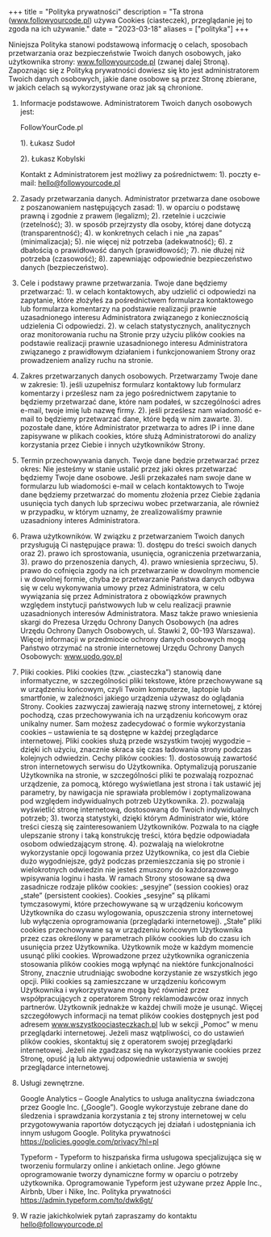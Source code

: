 +++
title = "Polityka prywatności"
description = "Ta strona (www.followyourcode.pl) używa Cookies (ciasteczek), przeglądanie jej to zgoda na ich używanie."
date = "2023-03-18"
aliases = ["polityka"]
+++

Niniejsza Polityka stanowi podstawową informację o celach, sposobach przetwarzania oraz bezpieczeństwie Twoich danych osobowych, jako użytkownika strony: www.followyourcode.pl (zwanej dalej Stroną). Zapoznając się z Polityką prywatności dowiesz się kto jest administratorem Twoich danych osobowych, jakie dane osobowe są przez Stronę zbierane, w jakich celach są wykorzystywane oraz jak są chronione.
1. Informacje podstawowe.
   Administratorem Twoich danych osobowych jest:
   
   FollowYourCode.pl

   1). Łukasz Sudoł

   2). Łukasz Kobylski

   Kontakt z Administratorem jest możliwy za pośrednictwem:
   1). poczty e-mail: hello@followyourcode.pl
2. Zasady przetwarzania danych.
   Administrator przetwarza dane osobowe z poszanowaniem następujących zasad:
   1). w oparciu o podstawę prawną i zgodnie z prawem (legalizm);
   2). rzetelnie i uczciwie (rzetelność);
   3). w sposób przejrzysty dla osoby, której dane dotyczą (transparentność);
   4). w konkretnych celach i nie „na zapas” (minimalizacja);
   5). nie więcej niż potrzeba (adekwatność);
   6). z dbałością o prawidłowość danych (prawidłowość);
   7). nie dłużej niż potrzeba (czasowość);
   8). zapewniając odpowiednie bezpieczeństwo danych (bezpieczeństwo).
3. Cele i podstawy prawne przetwarzania.
   Twoje dane będziemy przetwarzać:
   1). w celach kontaktowych, aby udzielić ci odpowiedzi na zapytanie, które złożyłeś za pośrednictwem formularza kontaktowego lub formularza komentarzy na podstawie realizacji prawnie uzasadnionego interesu Administratora związanego z koniecznością udzielenia Ci odpowiedzi.
   2). w celach statystycznych, analitycznych oraz monitorowania ruchu na Stronie przy użyciu plików cookies na podstawie realizacji prawnie uzasadnionego interesu Administratora związanego z prawidłowym działaniem i funkcjonowaniem Strony oraz prowadzeniem analizy ruchu na stronie.
4. Zakres przetwarzanych danych osobowych.
   Przetwarzamy Twoje dane w zakresie:
   1). jeśli uzupełnisz formularz kontaktowy lub formularz komentarzy i prześlesz nam za jego pośrednictwem zapytanie to będziemy przetwarzać dane, które nam podałeś, w szczególności adres e-mail, twoje imię lub nazwę firmy.
   2). jeśli prześlesz nam wiadomość e-mail to będziemy przetwarzać dane, które będą w nim zawarte.
   3). pozostałe dane, które Administrator przetwarza to adres IP i inne dane zapisywane w plikach cookies, które służą Administratorowi do analizy korzystania przez Ciebie i innych użytkowników Strony.
5. Termin przechowywania danych.
   Twoje dane będzie przetwarzać przez okres: Nie jesteśmy w stanie ustalić przez jaki okres przetwarzać będziemy Twoje dane osobowe. Jeśli przekazałeś nam swoje dane w formularzu lub wiadomości e-mail w celach kontaktowych to Twoje dane będziemy przetwarzać do momentu złożenia przez Ciebie żądania usunięcia tych danych lub sprzeciwu wobec przetwarzania, ale również w przypadku, w którym uznamy, że zrealizowaliśmy prawnie uzasadniony interes Administratora.
6. Prawa użytkowników.
   W związku z przetwarzaniem Twoich danych przysługują Ci następujące prawa:
   1). dostępu do treści swoich danych oraz
   2). prawo ich sprostowania, usunięcia, ograniczenia przetwarzania,
   3). prawo do przenoszenia danych,
   4). prawo wniesienia sprzeciwu,
   5). prawo do cofnięcia zgody na ich przetwarzanie w dowolnym momencie i w dowolnej formie, chyba że przetwarzanie Państwa danych odbywa się w celu wykonywania umowy przez Administratora, w celu wywiązania się przez Administratora z obowiązków prawnych względem instytucji państwowych lub w celu realizacji prawnie uzasadnionych interesów Administratora.
   Masz także prawo wniesienia skargi do Prezesa Urzędu Ochrony Danych Osobowych (na adres Urzędu Ochrony Danych Osobowych, ul. Stawki 2, 00-193 Warszawa).
   Więcej informacji w przedmiocie ochrony danych osobowych mogą Państwo otrzymać na stronie internetowej Urzędu Ochrony Danych Osobowych: www.uodo.gov.pl
7. Pliki cookies.
   Pliki cookies (tzw. „ciasteczka”) stanowią dane informatyczne, w szczególności pliki tekstowe, które przechowywane są w urządzeniu końcowym, czyli Twoim komputerze, laptopie lub smartfonie, w zależności jakiego urządzenia używasz do oglądania Strony. Cookies zazwyczaj zawierają nazwę strony internetowej, z której pochodzą, czas przechowywania ich na urządzeniu końcowym oraz unikalny numer. Sam możesz zadecydować o formie wykorzystania cookies – ustawienia te są dostępne w każdej przeglądarce internetowej.
   Pliki cookies służą przede wszystkim twojej wygodzie – dzięki ich użyciu, znacznie skraca się czas ładowania strony podczas kolejnych odwiedzin.
   Cechy plików cookies:
   1). dostosowują zawartość stron internetowych serwisu do Użytkownika. Optymalizują poruszanie Użytkownika na stronie, w szczególności pliki te pozwalają rozpoznać urządzenie, za pomocą, którego wyświetlana jest strona i tak ustawić jej parametry, by nawigacja nie sprawiała problemów i zoptymalizowana pod względem indywidualnych potrzeb Użytkownika.
   2). pozwalają wyświetlić stronę internetową, dostosowaną do Twoich indywidualnych potrzeb;
   3). tworzą statystyki, dzięki którym Administrator wie, które treści cieszą się zainteresowaniem Użytkowników. Pozwala to na ciągłe ulepszanie strony i taką konstrukcję treści, która będzie odpowiadała osobom odwiedzającym stronę.
   4). pozwalają na wielokrotne wykorzystanie opcji logowania przez Użytkownika, co jest dla Ciebie dużo wygodniejsze, gdyż podczas przemieszczania się po stronie i wielokrotnych odwiedzin nie jesteś zmuszony do każdorazowego wpisywania loginu i hasła.
   W ramach Strony stosowane są dwa zasadnicze rodzaje plików cookies: „sesyjne” (session cookies) oraz „stałe” (persistent cookies). Cookies „sesyjne” są plikami tymczasowymi, które przechowywane są w urządzeniu końcowym Użytkownika do czasu wylogowania, opuszczenia strony internetowej lub wyłączenia oprogramowania (przeglądarki internetowej). „Stałe” pliki cookies przechowywane są w urządzeniu końcowym Użytkownika przez czas określony w parametrach plików cookies lub do czasu ich usunięcia przez Użytkownika.
   Użytkownik może w każdym momencie usunąć pliki cookies.
   Wprowadzone przez użytkownika ograniczenia stosowania plików cookies mogą wpłynąć na niektóre funkcjonalności Strony, znacznie utrudniając swobodne korzystanie ze wszystkich jego opcji.
   Pliki cookies są zamieszczane w urządzeniu końcowym Użytkownika i wykorzystywane mogą być również przez współpracujących z operatorem Strony reklamodawców oraz innych partnerów. Użytkownik jednakże w każdej chwili może je usunąć.
   Więcej szczegółowych informacji na temat plików cookies dostępnych jest pod adresem www.wszystkoociasteczkach.pl lub w sekcji „Pomoc” w menu przeglądarki internetowej.
   Jeżeli masz wątpliwości, co do ustawień plików cookies, skontaktuj się z operatorem swojej przeglądarki internetowej.
   Jeżeli nie zgadzasz się na wykorzystywanie cookies przez Stronę, opuść ją lub aktywuj odpowiednie ustawienia w swojej przeglądarce internetowej.
8. Usługi zewnętrzne.
   
   Google Analytics – Google Analytics to usługa analityczna świadczona przez Google Inc. („Google”). Google wykorzystuje zebrane dane do śledzenia i sprawdzania korzystania z tej strony internetowej w celu przygotowywania raportów dotyczących jej działań i udostępniania ich innym usługom Google. Polityka prywatności https://policies.google.com/privacy?hl=pl 
   
   Typeform - Typeform to hiszpańska firma usługowa specjalizująca się w tworzeniu formularzy online i ankietach online. Jego główne oprogramowanie tworzy dynamiczne formy w oparciu o potrzeby użytkownika. Oprogramowanie Typeform jest używane przez Apple Inc., Airbnb, Uber i Nike, Inc. Polityka prywatności https://admin.typeform.com/to/dwk6gt/ 

9. W razie jakichkolwiek pytań zapraszamy do kontaktu hello@followyourcode.pl